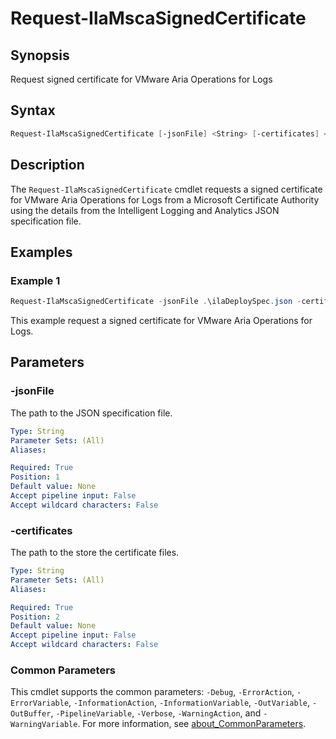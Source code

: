 # Request-IlaMscaSignedCertificate

## Synopsis

Request signed certificate for VMware Aria Operations for Logs

## Syntax

```powerShell
Request-IlaMscaSignedCertificate [-jsonFile] <String> [-certificates] <String> [<CommonParameters>]
```

## Description

The `Request-IlaMscaSignedCertificate` cmdlet requests a signed certificate for VMware Aria Operations for Logs from a Microsoft Certificate Authority using the details from the Intelligent Logging and Analytics JSON specification file.

## Examples

### Example 1

```powerShell
Request-IlaMscaSignedCertificate -jsonFile .\ilaDeploySpec.json -certificates .\certificates\
```

This example request a signed certificate for VMware Aria Operations for Logs.

## Parameters

### -jsonFile

The path to the JSON specification file.

```yaml
Type: String
Parameter Sets: (All)
Aliases:

Required: True
Position: 1
Default value: None
Accept pipeline input: False
Accept wildcard characters: False
```

### -certificates

The path to the store the certificate files.

```yaml
Type: String
Parameter Sets: (All)
Aliases:

Required: True
Position: 2
Default value: None
Accept pipeline input: False
Accept wildcard characters: False
```

### Common Parameters

This cmdlet supports the common parameters: `-Debug`, `-ErrorAction`, `-ErrorVariable`, `-InformationAction`, `-InformationVariable`, `-OutVariable`, `-OutBuffer`, `-PipelineVariable`, `-Verbose`, `-WarningAction`, and `-WarningVariable`. For more information, see [about_CommonParameters](http://go.microsoft.com/fwlink/?LinkID=113216).
